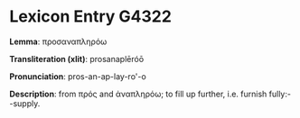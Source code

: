 # Lexicon Entry G4322

**Lemma**: προσαναπληρόω

**Transliteration (xlit)**: prosanaplēróō

**Pronunciation**: pros-an-ap-lay-ro'-o

**Description**:
from πρός and ἀναπληρόω; to fill up further, i.e. furnish fully:--supply.
